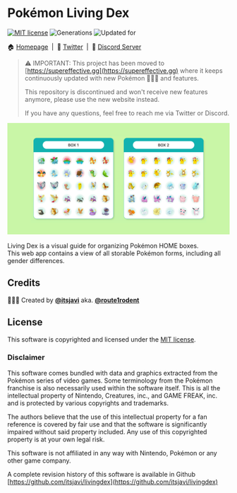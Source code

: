 # Pokémon Living Dex

[![MIT license](https://img.shields.io/badge/license-MIT-green.svg)](https://opensource.org/licenses/MIT)
![Generations](https://img.shields.io/badge/Generations-1--8-orange)
![Updated for](https://img.shields.io/badge/Last%20Update-Crown%20of%20Tundra-teal)

🏠 [Homepage](https://supereffective.gg) &nbsp;|&nbsp; 🐥 [Twitter](https://twitter.com/supereffectiv) &nbsp;|&nbsp; 💬 [Discord Server](https://discord.gg/3fRXQFtrkN)

> ️⚠️ IMPORTANT: This project has been moved to 
> [https://supereffective.gg](https://supereffective.gg)
> where it keeps continuously updated with new Pokémon 🍊🍇✨ and features.
>
> This repository is discontinued and won't receive new features anymore, please
> use the new website instead. 
> 
> If you have any questions, feel free to reach me via Twitter or Discord.

![](resources/preview.png)

Living Dex is a visual guide for organizing Pokémon HOME boxes.<br>
This web app contains a view of all storable Pokémon forms, including all gender differences.


## Credits

👨🏻‍💻 Created by [**@itsjavi**](https://itsjavi.com) aka. [**@route1rodent**](https://twitter.com/route1rodent)

## License

This software is copyrighted and licensed under the
[MIT license](https://github.com/itsjavi/livingdex/LICENSE).

### Disclaimer

This software comes bundled with data and graphics extracted from the
Pokémon series of video games. Some terminology from the Pokémon franchise is
also necessarily used within the software itself. This is all the intellectual
property of Nintendo, Creatures, inc., and GAME FREAK, inc. and is protected by
various copyrights and trademarks.

The authors believe that the use of this intellectual property for a fan reference
is covered by fair use and that the software is significantly impaired without said
property included. Any use of this copyrighted property is at your own legal risk.

This software is not affiliated in any way with Nintendo,
Pokémon or any other game company.

A complete revision history of this software is available in Github
[https://github.com/itsjavi/livingdex](https://github.com/itsjavi/livingdex)

